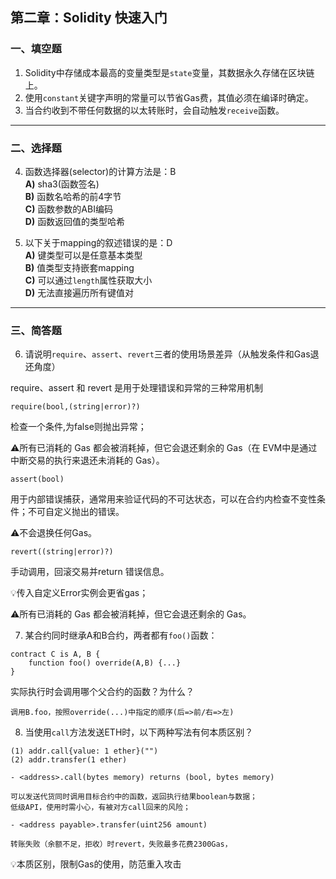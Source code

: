 ## 第二章：Solidity 快速入门

### 一、填空题

1. Solidity中存储成本最高的变量类型是`state`变量，其数据永久存储在区块链上。  
2. 使用`constant`关键字声明的常量可以节省Gas费，其值必须在编译时确定。  
4. 当合约收到不带任何数据的以太转账时，会自动触发`receive`函数。  

---

### 二、选择题

4. 函数选择器(selector)的计算方法是：B  
   **A)** sha3(函数签名)  
   **B)** 函数名哈希的前4字节  
   **C)** 函数参数的ABI编码  
   **D)** 函数返回值的类型哈希  

5. 以下关于mapping的叙述错误的是：D  
   **A)** 键类型可以是任意基本类型  
   **B)** 值类型支持嵌套mapping  
   **C)** 可以通过`length`属性获取大小  
   **D)** 无法直接遍历所有键值对  

---

### 三、简答题

6. 请说明`require`、`assert`、`revert`三者的使用场景差异（从触发条件和Gas退还角度）

require、assert 和 revert 是用于处理错误和异常的三种常用机制

`require(bool,(string|error)?)`

检查一个条件,为false则抛出异常；

⚠️所有已消耗的 Gas 都会被消耗掉，但它会退还剩余的 Gas（在 EVM中是通过中断交易的执行来退还未消耗的 Gas）。

`assert(bool)`

用于内部错误捕获，通常用来验证代码的不可达状态，可以在合约内检查不变性条件；不可自定义抛出的错误。

⚠️不会退换任何Gas。

`revert((string|error)?)`

手动调用，回滚交易并return 错误信息。

💡传入自定义Error实例会更省gas；

⚠️所有已消耗的 Gas 都会被消耗掉，但它会退还剩余的 Gas。


7. 某合约同时继承A和B合约，两者都有`foo()`函数：

```solidity
contract C is A, B {
    function foo() override(A,B) {...}
}
```

实际执行时会调用哪个父合约的函数？为什么？

```
调用B.foo，按照override(...)中指定的顺序(后=>前/右=>左)
```


8. 当使用`call`方法发送ETH时，以下两种写法有何本质区别？

```solidity
(1) addr.call{value: 1 ether}("")
(2) addr.transfer(1 ether)
```

```solidity
- <address>.call(bytes memory) returns (bool, bytes memory)

可以发送代货同时调用目标合约中的函数，返回执行结果boolean与数据；
低级API，使用时需小心，有被对方call回来的风险；

- <address payable>.transfer(uint256 amount)

转账失败（余额不足，拒收）时revert，失败最多花费2300Gas，
```

💡本质区别，限制Gas的使用，防范重入攻击